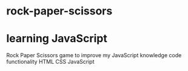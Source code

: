 # rock-paper-scissors
# learning JavaScript 
Rock Paper Scissors game to improve my JavaScript knowledge 
code functionality 
HTML CSS JavaScript 
